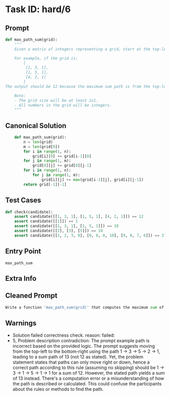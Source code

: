 # Task ID: hard/6

## Prompt

```python
def max_path_sum(grid):
    """
    Given a matrix of integers representing a grid, start at the top-left corner and find a path to the bottom-right corner which maximizes the sum of integers in the path. You may only move down or right at any step.

    For example, if the grid is:
        [
         [1, 3, 1],
         [1, 5, 1],
         [4, 2, 1]
        ]
The output should be 12 because the maximum sum path is from the top-left corner 1 -> 3 -> 5 -> 2 -> 1, which results in the sum of 1+3+5+2+1 = 12.

    Note:
    - The grid size will be at least 1x1.
    - All numbers in the grid will be integers.
    """

```

## Canonical Solution

```python
    def max_path_sum(grid):
        n = len(grid)
        m = len(grid[0])
        for i in range(1, n):
            grid[i][0] += grid[i-1][0]
        for j in range(1, m):
            grid[0][j] += grid[0][j-1]
        for i in range(1, n):
            for j in range(1, m):
                grid[i][j] += max(grid[i-1][j], grid[i][j-1])
        return grid[-1][-1]
```

## Test Cases

```python
def check(candidate):
    assert candidate([[1, 3, 1], [1, 5, 1], [4, 2, 1]]) == 12
    assert candidate([[1]]) == 1
    assert candidate([[1, 3, 1], [1, 5, 1]]) == 10
    assert candidate([[2], [3], [5]]) == 10
    assert candidate([[1, 2, 3, 0], [0, 0, 0, 10], [9, 8, 7, 6]]) == 27
```

## Entry Point

`max_path_sum`

## Extra Info

## Cleaned Prompt

```python
Write a function 'max_path_sum(grid)' that computes the maximum sum of a path from the top-left corner to the bottom-right corner in a grid where moves are restricted to right and down. The function input 'grid' is a 2D matrix of integers.
```

## Warnings

- Solution failed correctness check. reason: failed: 
- 5, Problem description contradiction: The prompt example path is incorrect based on the provided logic. The prompt suggests moving from the top-left to the bottom-right using the path 1 -> 3 -> 5 -> 2 -> 1, leading to a sum path of 13 (not 12 as stated). Yet, the problem statement states that paths can only move right or down, hence a correct path according to this rule (assuming no skipping) should be 1 -> 3 -> 1 -> 5 -> 1 -> 1 for a sum of 12. However, the stated path yields a sum of 13 instead. There's a computation error or a misunderstanding of how the path is described or calculated. This could confuse the participants about the rules or methods to find the path.


